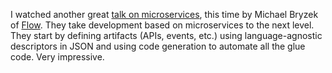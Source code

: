 I watched another great [talk on microservices](https://youtu.be/j6ow-UemzBc),
this time by Michael Bryzek of [Flow](https://www.flow.io/).  They take
development based on microservices to the next level.  They start by defining
artifacts (APIs, events, etc.) using language-agnostic descriptors in JSON and
using code generation to automate all the glue code.  Very impressive.
